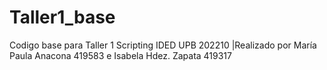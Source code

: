 # Taller1_base
 Codigo base para Taller 1 Scripting IDED UPB 202210 
 |Realizado por 
 María Paula Anacona  419583 e
 Isabela Hdez. Zapata   419317

